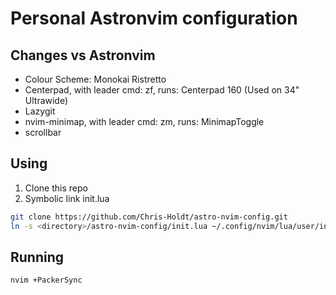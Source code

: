 # Personal Astronvim configuration

## Changes vs Astronvim
- Colour Scheme: Monokai Ristretto
- Centerpad, with leader cmd: <leader>zf, runs: Centerpad 160 (Used on 34" Ultrawide) 
- Lazygit
- nvim-minimap, with leader cmd: <leader>zm, runs: MinimapToggle
- scrollbar

## Using
1. Clone this repo
2. Symbolic link init.lua

```bash
git clone https://github.com/Chris-Holdt/astro-nvim-config.git
ln -s <directory>/astro-nvim-config/init.lua ~/.config/nvim/lua/user/init.lua
```

## Running
```bash
nvim +PackerSync
```
